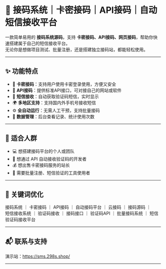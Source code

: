 # 🚀 接码系统｜卡密接码｜API接码｜自动短信接收平台

一款简单易用的 **接码系统源码**，支持 **卡密接码、API接码、网页接码**，帮助你快速搭建属于自己的短信接收平台。  
无论你是想做项目测试、批量注册，还是搭建独立接码站，都能轻松使用。

---

## ✨ 功能特点

- 🧩 **卡密接码**：支持用户使用卡密登录使用，方便又安全  
- 🔗 **API接码**：提供标准API接口，可对接自己的网站或软件  
- 📩 **短信接收**：自动获取验证码短信，实时显示  
- 🌍 **多地区支持**：支持国内外手机号接收短信  
- ⚙️ **全自动运行**：无需人工干预，支持批量接码  
- 💾 **数据管理**：后台查看记录、统计使用次数  

---

## 🧠 适合人群

- 💻 想搭建接码平台的个人或团队  
- 🧩 想通过 API 自动接收验证码的开发者  
- 💰 想出售卡密接码服务的站长  
- 🧪 需要批量注册、短信验证的工具使用者  

---
## 🔑 关键词优化

接码系统 ｜ 卡密接码 ｜ API接码 ｜ 自动接码平台 ｜ 云接码 ｜ 接码源码 ｜  
短信接收系统 ｜ 验证码接收 ｜ 接码接口 ｜ 验证码API ｜ 批量接码系统 ｜ 短信验证码接收平台  

---

## 📬 联系与支持
演示站：https://sms.298s.shop/

---

